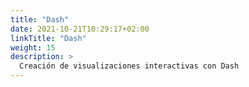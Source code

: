 ```yaml
---
title: "Dash"
date: 2021-10-21T10:29:17+02:00
linkTitle: "Dash"
weight: 15
description: >
  Creación de visualizaciones interactivas con Dash
---
```


